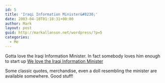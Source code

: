 ```yaml
---
id: 5
title: 'Iraqi Information Minister&#8230;'
date: 2003-04-18T01:10:31+00:00
author: Mark
layout: post
guid: http://markallanson.net/wordpress/?p=5
categories:
  - Me
---
```

Gotta love the Iraqi Information Minister. In fact somebody loves him enough to start up [We love the Iraqi Information Minister](http://www.welovetheiraqiinformationminister.com/)

Some classic quotes, merchandise, even a doll resembling the minister are available somewhere. Good stuff!